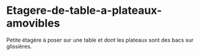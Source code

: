 # Etagere-de-table-a-plateaux-amovibles
Petite étagère à poser sur une table et dont les plateaux sont des bacs sur glissières.
